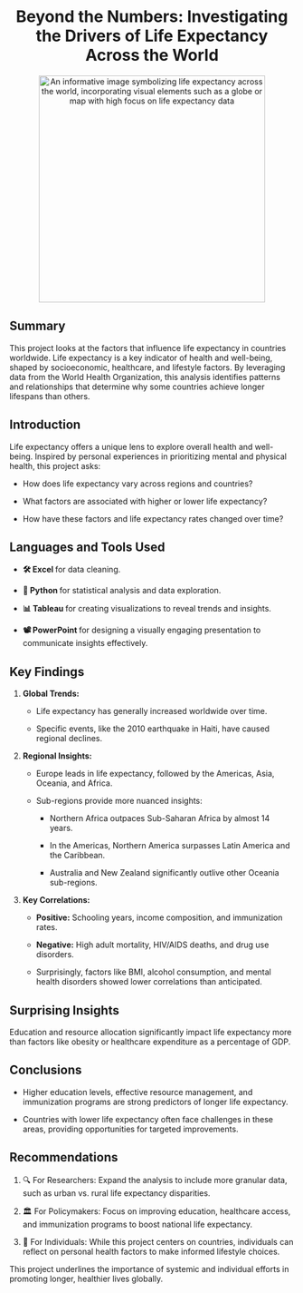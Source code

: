 <h1 align="center">  Beyond the Numbers: Investigating the Drivers of Life Expectancy Across the World</h1>

<p align="center">
  <img src="https://github.com/user-attachments/assets/9fe5adcd-b297-4fb4-9b1c-2e0f7708537f" alt="An informative image symbolizing life expectancy across the world, incorporating visual elements such as a globe or map with high focus on life expectancy data" width="400"/>
</p>

<h2>Summary</h2>
This project looks at the factors that influence life expectancy in countries worldwide. Life expectancy is a key indicator of health and well-being, shaped by socioeconomic, healthcare, and lifestyle factors. By leveraging data from the World Health Organization, this analysis identifies patterns and relationships that determine why some countries achieve longer lifespans than others.
<br />

<h2> Introduction </h2>
Life expectancy offers a unique lens to explore overall health and well-being. Inspired by personal experiences in prioritizing mental and physical health, this project asks:

- How does life expectancy vary across regions and countries?

- What factors are associated with higher or lower life expectancy?

- How have these factors and life expectancy rates changed over time?

<h2>Languages and Tools Used</h2>

- <b> 🛠 Excel </b> for data cleaning.

- <b> 🐍 Python </b> for statistical analysis and data exploration.</b>

- <b> 📊 Tableau </b>  for creating visualizations to reveal trends and insights.</b>

- <b> 📽️ PowerPoint </b> for designing a visually engaging presentation to communicate insights effectively.</b>

<h2>Key Findings</h2>

1. <b> Global Trends: </b>

     - Life expectancy has generally increased worldwide over time.

     - Specific events, like the 2010 earthquake in Haiti, have caused regional declines.

2. <b> Regional Insights: </b>

     - Europe leads in life expectancy, followed by the Americas, Asia, Oceania, and Africa.

     - Sub-regions provide more nuanced insights:

         - Northern Africa outpaces Sub-Saharan Africa by almost 14 years.

         - In the Americas, Northern America surpasses Latin America and the Caribbean.

         - Australia and New Zealand significantly outlive other Oceania sub-regions.

3. <b> Key Correlations:</b>

    - <b>Positive:</b> Schooling years, income composition, and immunization rates.

    - <b>Negative:</b> High adult mortality, HIV/AIDS deaths, and drug use disorders.

    - Surprisingly, factors like BMI, alcohol consumption, and mental health disorders showed lower correlations than anticipated.</h2>

<h2>Surprising Insights</h2>

Education and resource allocation significantly impact life expectancy more than factors like obesity or healthcare expenditure as a percentage of GDP.


<h2> Conclusions </h2>

- Higher education levels, effective resource management, and immunization programs are strong predictors of longer life expectancy.

- Countries with lower life expectancy often face challenges in these areas, providing opportunities for targeted improvements.

<h2>Recommendations</h2>

1. 🔍 For Researchers: Expand the analysis to include more granular data, such as urban vs. rural life expectancy disparities.

2. 🏛 For Policymakers: Focus on improving education, healthcare access, and immunization programs to boost national life expectancy.

3. 🌱 For Individuals: While this project centers on countries, individuals can reflect on personal health factors to make informed lifestyle choices.

This project underlines the importance of systemic and individual efforts in promoting longer, healthier lives globally.

